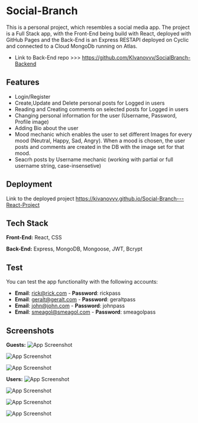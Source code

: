 
# Social-Branch

This is a personal project, which resembles a social media app. The project is a Full Stack app, with the Front-End being build with React, deployed with GitHub Pages and the Back-End is an Express RESTAPI deployed on Cyclic and connected to a Cloud MongoDb running on Atlas.
- Link to Back-End repo >>> https://github.com/KIvanovvv/SocialBranch-Backend


## Features

- Login/Register
- Create,Update and Delete personal posts for Logged in users
- Reading and Creating comments on selected posts for Logged in users
- Changing personal information for the user (Username, Password, Profile image)
- Adding Bio about the user
- Mood mechanic which enables the user to set different Images for every mood (Neutral, Happy, Sad, Angry). When a mood is chosen, the user posts and comments are created in the DB with the image set for that mood.
- Seacrh posts by Username mechanic (working with partial or full username string, case-insensetive)


## Deployment

Link to the deployed project  https://kivanovvv.github.io/Social-Branch---React-Project




## Tech Stack


**Front-End:** React, CSS

**Back-End:**  Express, MongoDB, Mongoose, JWT, Bcrypt


## Test

You can test the app functionality with the following accounts:

- **Email**: rick@rick.com - **Password**: rickpass
- **Email**: geralt@geralt.com - **Password**: geraltpass
- **Email**: john@john.com - **Password**: johnpass
- **Email**: smeagol@smeagol.com - **Password**: smeagolpass
## Screenshots
**Guests:**
![App Screenshot](https://firebasestorage.googleapis.com/v0/b/social-branch.appspot.com/o/WelcomeScreen.PNG?alt=media&token=c72f97db-0c56-45ce-b9ce-9ae0a70cbfeb)

![App Screenshot](https://firebasestorage.googleapis.com/v0/b/social-branch.appspot.com/o/Login.PNG?alt=media&token=f4ae715d-edef-40eb-a018-2a80a65e420f)

![App Screenshot](https://firebasestorage.googleapis.com/v0/b/social-branch.appspot.com/o/Register.PNG?alt=media&token=32846d20-e756-4598-aa4d-9a1366ced874)


**Users:**
![App Screenshot](https://firebasestorage.googleapis.com/v0/b/social-branch.appspot.com/o/Home.PNG?alt=media&token=eb047aa0-9cd4-4654-a225-2eb230937ac5)

![App Screenshot](https://firebasestorage.googleapis.com/v0/b/social-branch.appspot.com/o/Profile.PNG?alt=media&token=e9500cbd-35d1-4494-99ce-a21f817cea81)

![App Screenshot](https://firebasestorage.googleapis.com/v0/b/social-branch.appspot.com/o/MyPosts.PNG?alt=media&token=26dda9dc-cbb2-4900-bb7b-7fc6e0444f6e)

![App Screenshot](https://firebasestorage.googleapis.com/v0/b/social-branch.appspot.com/o/Search.PNG?alt=media&token=244da220-6576-43d8-89b4-087e4c98f6cc)

